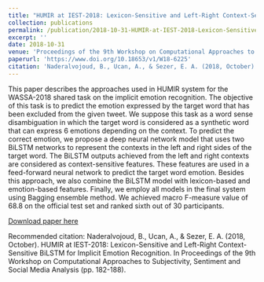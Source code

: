 ```yaml
---
title: "HUMIR at IEST-2018: Lexicon-Sensitive and Left-Right Context-Sensitive BiLSTM for Implicit Emotion Recognition"
collection: publications
permalink: /publication/2018-10-31-HUMIR-at-IEST-2018-Lexicon-Sensitive-and-Left-Right-Context-Sensitive-BiLSTM-for-Implicit-Emotion-Recognition
excerpt: ''
date: 2018-10-31
venue: 'Proceedings of the 9th Workshop on Computational Approaches to Subjectivity, Sentiment and Social Media Analysis'
paperurl: 'https://www.doi.org/10.18653/v1/W18-6225'
citation: 'Naderalvojoud, B., Ucan, A., & Sezer, E. A. (2018, October). HUMIR at IEST-2018: Lexicon-Sensitive and Left-Right Context-Sensitive BiLSTM for Implicit Emotion Recognition. In Proceedings of the 9th Workshop on Computational Approaches to Subjectivity, Sentiment and Social Media Analysis (pp. 182-188).'
---
```

This paper describes the approaches used in HUMIR system for the WASSA-2018 shared task on the implicit emotion recognition. The objective of this task is to predict the emotion expressed by the target word that has been excluded from the given tweet. We suppose this task as a word sense disambiguation in which the target word is considered as a synthetic word that can express 6 emotions depending on the context. To predict the correct emotion, we propose a deep neural network model that uses two BiLSTM networks to represent the contexts in the left and right sides of the target word. The BiLSTM outputs achieved from the left and right contexts are considered as context-sensitive features. These features are used in a feed-forward neural network to predict the target word emotion. Besides this approach, we also combine the BiLSTM model with lexicon-based and emotion-based features. Finally, we employ all models in the final system using Bagging ensemble method. We achieved macro F-measure value of 68.8 on the official test set and ranked sixth out of 30 participants.

[Download paper here](https://www.doi.org/10.18653/v1/W18-6225)

Recommended citation: Naderalvojoud, B., Ucan, A., & Sezer, E. A. (2018, October). HUMIR at IEST-2018: Lexicon-Sensitive and Left-Right Context-Sensitive BiLSTM for Implicit Emotion Recognition. In Proceedings of the 9th Workshop on Computational Approaches to Subjectivity, Sentiment and Social Media Analysis (pp. 182-188).
 
